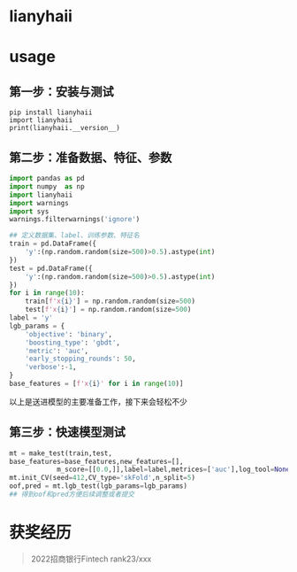 # lianyhaii

# usage
## 第一步：安装与测试
`pip install lianyhaii`  
`import lianyhaii`  
`print(lianyhaii.__version__)`  
## 第二步：准备数据、特征、参数
```python
import pandas as pd 
import numpy  as np 
import lianyhaii
import warnings 
import sys 
warnings.filterwarnings('ignore')

## 定义数据集、label、训练参数、特征名
train = pd.DataFrame({
    'y':(np.random.random(size=500)>0.5).astype(int)
})
test = pd.DataFrame({
    'y':(np.random.random(size=500)>0.5).astype(int)
})
for i in range(10):
    train[f'x{i}'] = np.random.random(size=500)
    test[f'x{i}'] = np.random.random(size=500)
label = 'y'
lgb_params = {
    'objective': 'binary',
    'boosting_type': 'gbdt',
    'metric': 'auc',
    'early_stopping_rounds': 50,
    'verbose':-1,
}
base_features = [f'x{i}' for i in range(10)]
```
以上是送进模型的主要准备工作，接下来会轻松不少

## 第三步：快速模型测试
```python
mt = make_test(train,test,
base_features=base_features,new_features=[],
            m_score=[[0.0,]],label=label,metrices=['auc'],log_tool=None)
mt.init_CV(seed=412,CV_type='skFold',n_split=5)
oof,pred = mt.lgb_test(lgb_params=lgb_params)
## 得到oof和pred方便后续调整或者提交
```

# 获奖经历
> 2022招商银行Fintech  rank23/xxx
